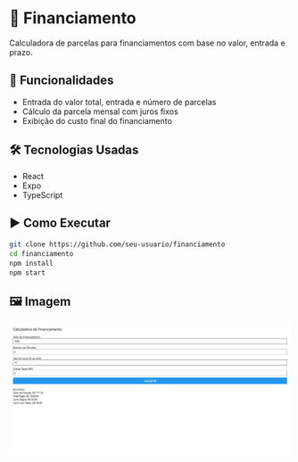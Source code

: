 # 🏦 Financiamento

Calculadora de parcelas para financiamentos com base no valor, entrada e prazo.

## 🔧 Funcionalidades
- Entrada do valor total, entrada e número de parcelas
- Cálculo da parcela mensal com juros fixos
- Exibição do custo final do financiamento

## 🛠️ Tecnologias Usadas
- React
- Expo
- TypeScript

## ▶️ Como Executar
```bash
git clone https://github.com/seu-usuario/financiamento
cd financiamento
npm install
npm start
```

## 🖼️ Imagem
![Financiamento Screenshot](https://github.com/GuilhermeCanina/Financiamento-React/blob/b786183a79a50183637228ee9ecd5d461181ad38/assets/images/Captura%20de%20tela%202025-07-28%20085353.png)
